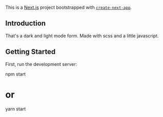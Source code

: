 This is a [Next.js](https://nextjs.org/) project bootstrapped with [`create-next-app`](https://github.com/vercel/next.js/tree/canary/packages/create-next-app).

## Introduction

<p>
  That's a dark and light mode form. Made with scss and a little javascript.
</p>

## Getting Started

First, run the development server:

npm start
# or
yarn start
```
